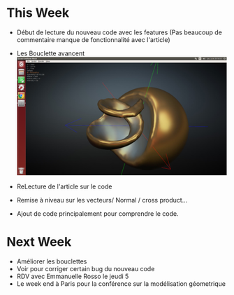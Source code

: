 # This Week 

- Début de lecture du nouveau code avec les features (Pas beaucoup de commentaire manque de fonctionnalité avec l'article) 
- Les Bouclette avancent 
![Image of TwistDeform](https://github.com/NikoSaul/ModelisationThese/blob/master/images/TwistDeform.png)

- ReLecture de l'article sur le code 
- Remise à niveau sur les vecteurs/ Normal / cross product...
- Ajout de code principalement pour comprendre le code.

# Next Week

- Améliorer les bouclettes
- Voir pour corriger certain bug du nouveau code
- RDV avec Emmanuelle Rosso le jeudi 5 
- Le week end à Paris pour la conférence sur la modélisation géometrique
